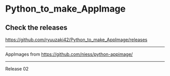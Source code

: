 # Python_to_make_AppImage

## Check the releases
https://github.com/ryuuzaki42/Python_to_make_AppImage/releases

---
AppImages from https://github.com/niess/python-appimage/

---
Release 02
